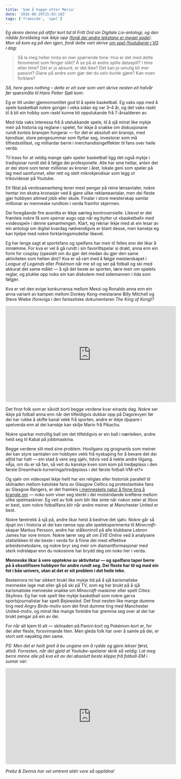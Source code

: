 ```yaml
---
title: 'Som å hoppe etter Mario'
date: '2016-08-29T15:03:18Z'
tags: ['framside', 'spel']
---
```


_Eg skreiv denne på altfor kort tid til Fritt Ord sin Digitale Liv-antologi, og den nådde forståeleg nok ikkje opp (_[_fordi dei andre tekstane er meget gode_](http://digitaleliv.no/)_). Men så kom eg på den igjen, fordi dette vart skrive_ [_om spel-Youtuberar i VG_](http://www.vg.no/nyheter/meninger/youtube/de-usannsynlige-heltene/a/23778642/) _i dag:_

> Så la meg heller innta en mer spørrende tone: Hva er det med dette fenomenet som fenger slikt? Å se på at andre spille dataspill? I time etter time? Det er jo absurd, er det ikke? Det kan jo umulig bli mer passivt? Glane på andre som gjør det du selv burde gjøre? Kan noen forklare?

_Så, here goes nothing – dette er eit svar som vart skrive nesten eit halvår før spørsmåla til Hans Petter Sjøli kom_:

Eg er litt under gjennomsnittet god til å spele basketball. Eg vaks opp med å spele basketball nokre gonger i veka sidan eg var 3–4 år, og det vaks raskt til å bli ein hobby som raskt kunne bli oppslukande frå 7-årsalderen av.

Med tida vaks interessa frå å utelukkande spele, til å sjå minst like mykje meir på historia og reglane i spelet, for ikkje å snakke om diskusjonane rundt korleis bransjen fungerar — for det er absolutt ein bransje, med kjendisar, store pengesummar som flyttar seg, investorar som må tilfredsstillast, og milliardar berre i merchandisingeffekter til fans over heile verda.

Til trass for at veldig mange sjølv speler basketball ligg det også mykje i tradisjonar rundt det å følgje dei profesjonelle. Alle har sine heltar, anten det er dei store som tener millionar av kroner i året, lokale geni som speler på lag med samfunnet, eller rett og slett mikrokjendisar som legg ut triksvideoar på Youtube.

Eit fåtal på verdssamanheng tener mest pengar på reine lønsavtaler, nokre hentar inn ekstra kronasjer ved å gjere ulike reklameavtalar, men dei fleste gjer hobbyen attmed jobb eller skule. Finalar i store meisterskap samlar millionar av menneske rundtom i verda framfor skjermen.

Dei foregåande fire avsnitta er ikkje særleg kontroversielle. Likevel er det framleis nokre få som sperrar augo opp når eg bytter ut «basketball» med «videospel» i denne samanhengen. Klart, eg reknar ikkje med at ein lesar av ein antologi om digital kvardag nødvendigvis er blant desse, men kanskje eg kan hjelpe med nokre forklaringsmodellar likevel.

Eg har lenge sagt at sportsfans og spelfans har meir til felles enn dei likar å innrømme. For kva er vel å gå rundt i sin favorittspelar si drakt, anna enn ein form for cosplay (spesielt om du gjer det medan du gjer den same aktiviteten som helten din)? Kva er så rart med å følgje meisterskapet i _League of Legends_ eller _Pokémon_ når me sit og ser på fotball og ski med akkurat det same målet — å sjå det beste av sporten, lære meir om spelets reglar, og plukke opp noko ein kan diskutere med sidemannen i tida som følgjer. 

Kva er vel den evige konkurransa mellom Messi og Ronaldo anna enn ein anna variant av kampen mellom Donkey Kong-meistarane Billy Mitchell og Steve Wiebe (foreviga i den fantastiske dokumentaren _The King of Kong_)?

<iframe width="560" height="315" src="https://www.youtube.com/embed/xMJZ-_bJKdI" title="YouTube video player" frameborder="0" allow="accelerometer; autoplay; clipboard-write; encrypted-media; gyroscope; picture-in-picture" allowfullscreen></iframe>

Det finst folk som er såvidt borti begge verdene kvar einaste dag. Nokre ser ikkje på fotball anna enn når det tilfeldigvis dukkar opp på Dagsrevyen før dei har rukke å skifte kanal vekk frå sporten, andre er ikkje djupare i spelverda enn at dei kanskje kan skilje Mario frå Pikachu.

Nokre sparkar motvillig ball om det tilfeldigvis er ein ball i nærleiken, andre held seg til Kabal på jobbmaskina.

Begge verdene slit med sine problem. Hooligans og grognards som meiner dei kan styre samtalen om hobbyen vekk frå nyskaping for å bevare det dei alltid har hatt — ein stad å vere seg sjølv, tidvis ved å nekte andre tilgang. «Åja, om du er så fan, så veit du kanskje kven som kom på tredjeplass i den første Dreamhack-turneringa/tredjeplass i det første fotball-VM-et?»

Og sjølv om videospel ikkje heilt har ein religiøs eller historisk parallell til skilnaden mellom katolske fans av Glasgow Celtics og protestantiske fans av Glasgow Rangers, er det framleis [i menneskets natur å finne ting å krangle om](http://www.theverge.com/2014/1/21/5307992/inside-the-mind-of-a-fanboy) — noko som viser seg sterkt i dei motstridande kreftene mellom ulike spelmaskiner. Eg veit av folk som blir like sinte når nokon seier at Xbox er best, som nokre fotballfans blir når andre meiner at Manchester United er best.

Nokre føretrekk å sjå på, andre likar helst å bedrive det sjølv. Nokre går så djupt inn i historia at dei kan ramse opp alle speleksperimenta til _Minecraft_\-skapar Markus Persson, andre har stålkontroll på alle klubbane Lebron James har vore innom. Nokre lærer seg alt om _EVE:Online_ ved å analysere statistikken til dei beste i verda for å finne dei mest effektive arbeidsmetodane, og nokre bryr seg meir om diamantformasjonar med sterk indreløpar enn du nokosinne har brydd deg om noko her i verda.

**Menneske likar å vere opptekne av aktivitetar — og spelfans taper berre på å eksotifisere hobbyen for andre rundt seg. Dei fleste har til og med ein fot i båe univers, utan at det er eit problem i det heile teke.**

Bestemora mi har sikkert brukt like mykje tid på å sjå karismatiske menneske lage mat eller gå på ski på TV, som eg har brukt på å sjå karismatiske menneske snakke om _Minecraft_\-maskiner eller spelt _Cities: Skylines_. Eg har nok spelt like mykje basketball som nokre garva sportsjournalistar har spelt _Bejeweled_. Det finst nesten like mange dumme ting med _Angry Birds_\-motiv som det finst dumme ting med Manchester United-motiv, og minst like mange foreldre har gremma seg over at dei har brukt pengar på ein av dei.

For når alt kjem til alt — skilnaden på Panini-kort og Pokémon-kort er, for dei aller fleste, forsvinnande liten. Men gleda folk har over å samle på dei, er stort sett nøyaktig den same.

_PS: Men det er heilt greit å be ungane om å rydde og gjere lekser først, altså. Forresten, når det gjeld at Youtube-spelarar skrik så veldig: Lat meg berre minne alle på kva eit av dei absolutt beste klippa frå fotball-EM i sumar var:_

<iframe width="560" height="315" src="https://www.youtube.com/embed/PMvFv-5E344" title="YouTube video player" frameborder="0" allow="accelerometer; autoplay; clipboard-write; encrypted-media; gyroscope; picture-in-picture" allowfullscreen></iframe>

_Prebz & Dennis har vel omtrent aldri vore så oppildna!_

